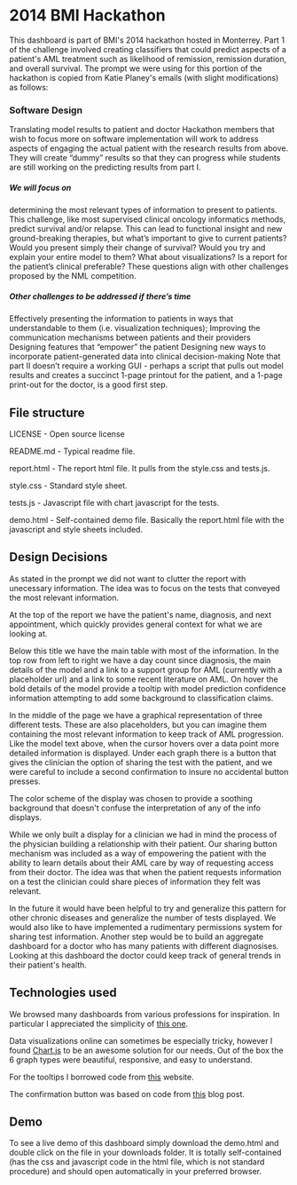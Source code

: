 # 2014 BMI Hackathon
This dashboard is part of BMI's 2014 hackathon hosted in Monterrey. Part 1 of the challenge involved creating classifiers that could predict aspects of a patient's AML treatment such as likelihood of remission, remission duration, and overall survival. The prompt we were using for this portion of the hackathon is copied from Katie Planey's emails (with slight modifications) as follows:

### Software Design
Translating model results to patient and doctor Hackathon members that wish to focus more on software implementation will work to address aspects of engaging the actual patient with the research results from above.  They will create “dummy” results so that they can progress while students are still working on the predicting results from part I. 

##### We will focus on
determining the most relevant types of information to present to patients. This challenge, like most supervised clinical oncology informatics methods, predict survival and/or relapse. This can lead to functional insight and new ground-breaking therapies, but what’s important to give to current patients? Would you present simply their change of survival? Would you try and explain your entire model to them? What about visualizations? Is a report for the patient’s clinical preferable? These questions align with other challenges proposed by the NML competition.

##### Other challenges to be addressed if there’s time
Effectively presenting the information to patients in ways that understandable to them (i.e. visualization techniques); Improving the communication mechanisms between patients and their providers Designing features that “empower” the patient Designing new ways to incorporate patient-generated data into clinical decision-making Note that part II doesn’t require a working GUI - perhaps a script that pulls out model results and creates a succinct 1-page printout for the patient, and a 1-page print-out for the doctor, is a good first step.

## File structure

LICENSE - Open source license

README.md - Typical readme file.

report.html - The report html file. It pulls from the style.css and tests.js.

style.css - Standard style sheet.

tests.js - Javascript file with chart javascript for the tests.

demo.html - Self-contained demo file. Basically the report.html file with the javascript and style sheets included.

## Design Decisions

As stated in the prompt we did not want to clutter the report with unecessary information. The idea was to focus on the tests that conveyed the most relevant information.

At the top of the report we have the patient's name, diagnosis, and next appointment, which quickly provides general context for what we are looking at.

Below this title we have the main table with most of the information. In the top row from left to right we have a day count since diagnosis, the main details of the model and a link to a support group for AML (currently with a placeholder url) and a link to some recent literature on AML. On hover the bold details of the model provide a tooltip with model prediction confidence information attempting to add some background to classification claims.

In the middle of the page we have a graphical representation of three different tests. These are also placeholders, but you can imagine them containing the most relevant information to keep track of AML progression. Like the model text above, when the cursor hovers over a data point more detailed information is displayed. Under each graph there is a button that gives the clinician the option of sharing the test with the patient, and we were careful to include a second confirmation to insure no accidental button presses.

The color scheme of the display was chosen to provide a soothing background that doesn't confuse the interpretation of any of the info displays.

While we only built a display for a clinician we had in mind the process of the physician building a relationship with their patient. Our sharing button mechanism was included as a way of empowering the patient with the ability to learn details about their AML care by way of requesting access from their doctor. The idea was that when the patient requests information on a test the clinician could share pieces of information they felt was relevant.

In the future it would have been helpful to try and generalize this pattern for other chronic diseases and generalize the number of tests displayed. We would also like to have implemented a rudimentary permissions system for sharing test information. Another step would be to build an aggregate dashboard for a doctor who has many patients with different diagnosises. Looking at this dashboard the doctor could keep track of general trends in their patient's health.

## Technologies used
We browsed many dashboards from various professions for inspiration. In particular I appreciated the simplicity of [this one](https://dribbble.com/shots/780188-Morning/attachments/78031).

Data visualizations online can sometimes be especially tricky, however I found [Chart.js](http://www.chartjs.org/) to be an awesome solution for our needs. Out of the box the 6 graph types were beautiful, responsive, and easy to understand.

For the tooltips I borrowed code from [this](http://cbracco.me/a-simple-css-tooltip/) website.

The confirmation button was based on code from [this](http://www.sanwebe.com/2013/01/40-css-buttons-from-codepen) blog post.

## Demo
To see a live demo of this dashboard simply download the demo.html and double click on the file in your downloads folder. It is totally self-contained (has the css and javascript code in the html file, which is not standard procedure) and should open automatically in your preferred browser.